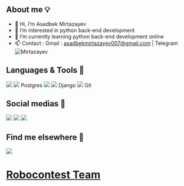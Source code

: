 ## About me 💡

- 👋 Hi, I’m Asadbek Mirtazayev
- 👀 I’m interested in python back-end development
- 🌱 I’m currently learning python back-end development online
- 📫 Contact : Gmail : asadbekmirtazayev007@gmail.com | Telegram ![Mirtazayev](htpps://t.me/Mirtazayevv)

## Languages & Tools 💼
![](https://cdn-icons-png.flaticon.com/128/1822/1822920.png)
![](https://cdn-icons-png.flaticon.com/128/5968/5968342.png) Postgres
![](https://cdn-icons-png.flaticon.com/128/4299/4299956.png) 
![](https://cdn-icons-png.flaticon.com/128/1387/1387588.png) Django
![](https://cdn-icons-png.flaticon.com/128/4926/4926624.png) Git


## Social medias 📲

[![](https://cdn-icons-png.flaticon.com/128/253/253802.png)](https://t.me/Mirtazayevv) 
[![](https://cdn-icons-png.flaticon.com/128/1077/1077042.png)](https://instagram.com/Mirtazayev_)
[![](https://cdn-icons-png.flaticon.com/128/739/739237.png)](https://facebook.com/Mirtazayev)


## Find me elsewhere 📡
[![](https://assets.leetcode.com/static_assets/public/webpack_bundles/images/logo-dark.e99485d9b.svg)](https://leetcode.com/mirtazayev/)
# [Robocontest Team](https://robocontest.uz/profile/mirtazayev)
